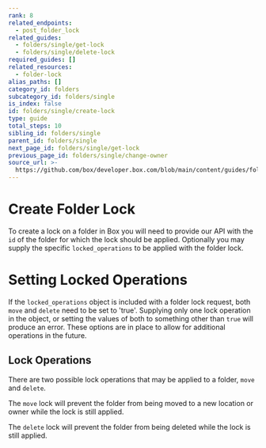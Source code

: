```yaml
---
rank: 8
related_endpoints:
  - post_folder_lock
related_guides:
  - folders/single/get-lock
  - folders/single/delete-lock
required_guides: []
related_resources:
  - folder-lock
alias_paths: []
category_id: folders
subcategory_id: folders/single
is_index: false
id: folders/single/create-lock
type: guide
total_steps: 10
sibling_id: folders/single
parent_id: folders/single
next_page_id: folders/single/get-lock
previous_page_id: folders/single/change-owner
source_url: >-
  https://github.com/box/developer.box.com/blob/main/content/guides/folders/single/create-lock.md
---
```

# Create Folder Lock

To create a lock on a folder in Box you will need to provide our API with the
`id` of the folder for which the lock should be applied. Optionally you may
supply the specific `locked_operations` to be applied with the folder lock.

<Samples id='post_folder_locks' >

</Samples>

<Message type='warning'>

# Setting Locked Operations

If the `locked_operations` object is included with a folder lock request,
both `move` and `delete` need to be set to 'true'. Supplying only one lock
operation in the object, or setting the values of both to something other
than `true` will produce an error. These options are in place to allow
for additional operations in the future.

</Message>

## Lock Operations

There are two possible lock operations that may be applied to a folder, `move`
and `delete`.

The `move` lock will prevent the folder from being moved to a new location or
owner while the lock is still applied.

The `delete` lock will prevent the folder from being deleted while the lock is
still applied.